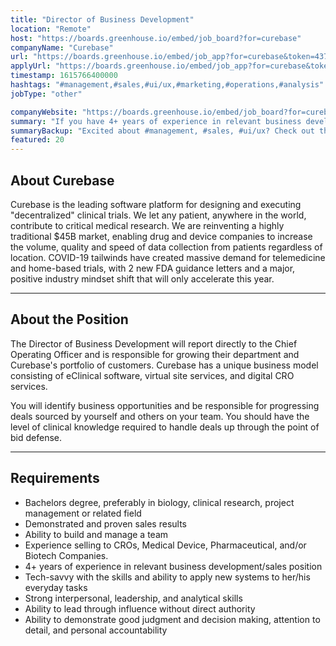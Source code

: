 ```yaml
---
title: "Director of Business Development"
location: "Remote"
host: "https://boards.greenhouse.io/embed/job_board?for=curebase"
companyName: "Curebase"
url: "https://boards.greenhouse.io/embed/job_app?for=curebase&token=4371697003"
applyUrl: "https://boards.greenhouse.io/embed/job_app?for=curebase&token=4371697003#app"
timestamp: 1615766400000
hashtags: "#management,#sales,#ui/ux,#marketing,#operations,#analysis"
jobType: "other"

companyWebsite: "https://boards.greenhouse.io/embed/job_board?for=curebase"
summary: "If you have 4+ years of experience in relevant business development/sales position, consider applying to Curebase's job post for a new director of business development."
summaryBackup: "Excited about #management, #sales, #ui/ux? Check out this job post!"
featured: 20
---
```


## About Curebase

Curebase is the leading software platform for designing and executing "decentralized" clinical trials. We let any patient, anywhere in the world, contribute to critical medical research. We are reinventing a highly traditional $45B market, enabling drug and device companies to increase the volume, quality and speed of data collection from patients regardless of location. COVID-19 tailwinds have created massive demand for telemedicine and home-based trials, with 2 new FDA guidance letters and a major, positive industry mindset shift that will only accelerate this year.

* * *

## About the Position

The Director of Business Development will report directly to the Chief Operating Officer and is responsible for growing their department and Curebase's portfolio of customers. Curebase has a unique business model consisting of eClinical software, virtual site services, and digital CRO services.

You will identify business opportunities and be responsible for progressing deals sourced by yourself and others on your team. You should have the level of clinical knowledge required to handle deals up through the point of bid defense.

* * *

## Requirements

*   Bachelors degree, preferably in biology, clinical research, project management or related field
*   Demonstrated and proven sales results
*   Ability to build and manage a team
*   Experience selling to CROs, Medical Device, Pharmaceutical, and/or Biotech Companies.
*   4+ years of experience in relevant business development/sales position
*   Tech-savvy with the skills and ability to apply new systems to her/his everyday tasks
*   Strong interpersonal, leadership, and analytical skills
*   Ability to lead through influence without direct authority
*   Ability to demonstrate good judgment and decision making, attention to detail, and personal accountability
